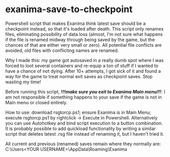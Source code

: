 # exanima-save-to-checkpoint
Powershell script that makes Exanima think latest save should be a checkpoint instead, so that it's loaded after death.
This script only renames files, eliminating possibility of data loss (almost, I'm not sure what happens if the file is renamed midway through being saved by the game, but the chances of that are either very small or zero).
All potential file conflicts are avoided, old files with conflicting names are renamed.

Why I made this: my game got autosaved in a really dumb spot where I was forced to loot several containers and re-equip a ton of stuff if I wanted to have a chance of not dying. After 10+ attempts, I got sick of it and found a way for the game to treat normal exit saves as checkpoint saves. Stop wasting my time! 

Before running this script, ***!!!make sure you exit to Exanima Main menu!!!***. I am not responsible if something happens to your save if the game is not in Main menu or closed entirely.

How to use: download rsgtorcp.ps1; ensure Exanima is in Main Menu; execute rsgtorcp.ps1 by rightclick -> Execute in Powershell. 
Alternatively you can use Autohotkey and bind script execution to a button combination.
It is probably possible to add quickload functionality by writing a similar script that deletes latest .rsg file instead of renaming it, but I haven't tried it.

All current and previous (renamed) saves remain where they normally are: C:\Users\<YOUR USERNAME>\AppData\Roaming\Exanima
